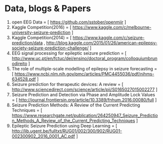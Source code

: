 # Data, blogs & Papers

1. open EEG Data = [ https://github.com/sstober/openmiir ]
2. Kaggle Competition(2016) = [ https://www.kaggle.com/c/melbourne-university-seizure-prediction ]
3. Kaggle Competition(2014) = [ https://www.kaggle.com/c/seizure-prediction/data , http://blog.kaggle.com/2015/01/26/american-epilepsy-society-seizure-prediction-challenge/ ]
4. EEG signal processing for epileptic seizure prediction = [ http://www.uc.pt/en/fctuc/dei/ensino/doctoral_program/colloquiumbrunodireito ]
5. The role of multiple-scale modelling of epilepsy in seizure forecasting = [ https://www.ncbi.nlm.nih.gov/pmc/articles/PMC4455036/pdf/nihms-634528.pdf ]
6. Seizure prediction for therapeutic devices: A review = [ http://www.sciencedirect.com/science/article/pii/S0165027015002277 ]
7. Seizure Prediction and Detection via Phase and Amplitude Lock Values = [ http://journal.frontiersin.org/article/10.3389/fnhum.2016.00080/full ]
8. Seizure Prediction Methods: A Review of the Current Predicting Techniques = [ https://www.researchgate.net/publication/264250947_Seizure_Prediction_Methods_A_Review_of_the_Current_Predicting_Techniques ]
9. Epileptic Seizure Prediction using Deep Learning = [ http://lib.ugent.be/fulltxt/RUG01/002/300/902/RUG01-002300902_2016_0001_AC.pdf ]
